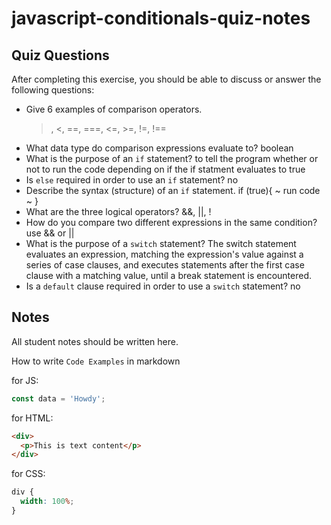 # javascript-conditionals-quiz-notes

## Quiz Questions

After completing this exercise, you should be able to discuss or answer the following questions:

- Give 6 examples of comparison operators.
  > , <, ==, ===, <=, >=, !=, !==
- What data type do comparison expressions evaluate to?
  boolean
- What is the purpose of an `if` statement?
  to tell the program whether or not to run the code depending on if the if statment evaluates to true
- Is `else` required in order to use an `if` statement?
  no
- Describe the syntax (structure) of an `if` statement.
  if (true){
  ~ run code ~
  }
- What are the three logical operators?
  &&, ||, !
- How do you compare two different expressions in the same condition?
  use && or ||
- What is the purpose of a `switch` statement?
  The switch statement evaluates an expression, matching the expression's value against a series of case clauses, and executes statements after the first case clause with a matching value, until a break statement is encountered.
- Is a `default` clause required in order to use a `switch` statement?
  no

## Notes

All student notes should be written here.

How to write `Code Examples` in markdown

for JS:

```javascript
const data = 'Howdy';
```

for HTML:

```html
<div>
  <p>This is text content</p>
</div>
```

for CSS:

```css
div {
  width: 100%;
}
```
